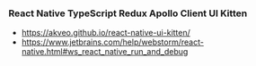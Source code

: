 ### React Native TypeScript Redux Apollo Client UI Kitten

- https://akveo.github.io/react-native-ui-kitten/
- https://www.jetbrains.com/help/webstorm/react-native.html#ws_react_native_run_and_debug
